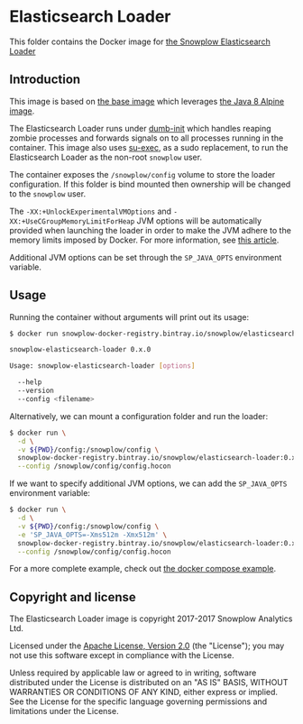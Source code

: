 # Elasticsearch Loader

This folder contains the Docker image for [the Snowplow Elasticsearch Loader][es-loader]

## Introduction

This image is based on [the base image][base-image] which leverages
[the Java 8 Alpine image][alpine-image].

The Elasticsearch Loader runs under [dumb-init][dumb-init] which handles reaping zombie processes
and forwards signals on to all processes running in the container. This image also uses
[su-exec][su-exec], as a sudo replacement, to run the Elasticsearch Loader as the non-root
`snowplow` user.

The container exposes the `/snowplow/config` volume to store the loader configuration. If this
folder is bind mounted then ownership will be changed to the `snowplow` user.

The `-XX:+UnlockExperimentalVMOptions` and `-XX:+UseCGroupMemoryLimitForHeap` JVM options will be
automatically provided when launching the loader in order to make the JVM adhere to the memory
limits imposed by Docker. For more information, see [this article][jvm-docker-article].

Additional JVM options can be set through the `SP_JAVA_OPTS` environment variable.

## Usage

Running the container without arguments will print out its usage:

```bash
$ docker run snowplow-docker-registry.bintray.io/snowplow/elasticsearch-loader:0.x.0

snowplow-elasticsearch-loader 0.x.0

Usage: snowplow-elasticsearch-loader [options]

  --help
  --version
  --config <filename>
```

Alternatively, we can mount a configuration folder and run the loader:

```bash
$ docker run \
  -d \
  -v ${PWD}/config:/snowplow/config \
  snowplow-docker-registry.bintray.io/snowplow/elasticsearch-loader:0.x.0 \
  --config /snowplow/config/config.hocon
```

If we want to specify additional JVM options, we can add the `SP_JAVA_OPTS` environment variable:

```bash
$ docker run \
  -d \
  -v ${PWD}/config:/snowplow/config \
  -e 'SP_JAVA_OPTS=-Xms512m -Xmx512m' \
  snowplow-docker-registry.bintray.io/snowplow/elasticsearch-loader:0.x.0 \
  --config /snowplow/config/config.hocon
```

For a more complete example, check out [the docker compose example][docker-compose-example].

## Copyright and license

The Elasticsearch Loader image is copyright 2017-2017 Snowplow Analytics Ltd.

Licensed under the [Apache License, Version 2.0][license] (the "License");
you may not use this software except in compliance with the License.

Unless required by applicable law or agreed to in writing, software
distributed under the License is distributed on an "AS IS" BASIS,
WITHOUT WARRANTIES OR CONDITIONS OF ANY KIND, either express or implied.
See the License for the specific language governing permissions and
limitations under the License.

[base-image]: https://github.com/snowplow/snowplow-docker/tree/master/base
[docker-compose-example]: https://github.com/snowplow/snowplow-docker/tree/master/example
[alpine-image]: https://github.com/docker-library/openjdk/blob/master/8-jre/alpine/Dockerfile

[es-loader]: https://github.com/snowplow/snowplow-elasticsearch-loader/
[dumb-init]: https://github.com/Yelp/dumb-init
[su-exec]: https://github.com/ncopa/su-exec

[jvm-docker-article]: https://blogs.oracle.com/java-platform-group/java-se-support-for-docker-cpu-and-memory-limits

[license]: http://www.apache.org/licenses/LICENSE-2.0
